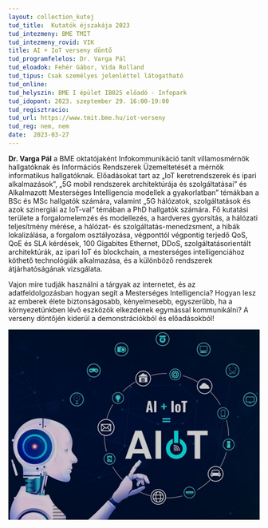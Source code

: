 ```yaml
---
layout: collection_kutej
tud_title:  Kutatók éjszakája 2023
tud_intezmeny: BME TMIT
tud_intezmeny_rovid: VIK
title: AI + IoT verseny döntő
tud_programfelelos: Dr. Varga Pál
tud_eloadok: Fehér Gábor, Vida Rolland
tud_tipus: Csak személyes jelenléttel látogatható
tud_online: 
tud_helyszin: BME I épület IB025 előadó - Infopark
tud_idopont: 2023. szeptember 29. 16:00-19:00
tud_regisztracio: 
tud_url: https://www.tmit.bme.hu/iot-verseny
tud_reg: nem, nem
date:  2023-03-27
---
```


**Dr. Varga Pál** a BME oktatójaként Infokommunikáció tanít villamosmérnök hallgatóknak és Információs Rendszerek Üzemeltetését a mérnök informatikus hallgatóknak. Előadásokat tart az „IoT keretrendszerek és ipari alkalmazások”, „5G mobil rendszerek architektúrája és szolgáltatásai” és Alkalmazott Mesterséges Intelligencia modellek a gyakorlatban” témákban a BSc és MSc hallgatók számára, valamint „5G hálózatok, szolgáltatások és azok szinergiái az IoT-val” témában a PhD hallgatók számára. Fő kutatási területe a forgalomelemzés és modellezés, a hardveres gyorsítás, a hálózati teljesítmény mérése, a hálózat- és szolgáltatás-menedzsment, a hibák lokalizálása, a forgalom osztályozása, végponttól végpontig terjedő QoS, QoE és SLA kérdések, 100 Gigabites Ethernet, DDoS, szolgáltatásorientált architektúrák, az ipari IoT és blockchain, a mesterséges intelligenciához köthető technológiák alkalmazása, és a különböző rendszerek átjárhatóságának vizsgálata.

Vajon mire tudják használni a tárgyak az internetet, és az adatfeldolgozásban hogyan segít a Mesterséges Intelligencia? Hogyan lesz az emberek élete biztonságosabb, kényelmesebb, egyszerűbb, ha a környezetünkben lévő eszközök elkezdenek egymással kommunikálni? A verseny döntőjén kiderül a demonstrációkból és előadásokból!


![AI + IoT verseny döntő](images/ai-iot-verseny-donto.jpg)
